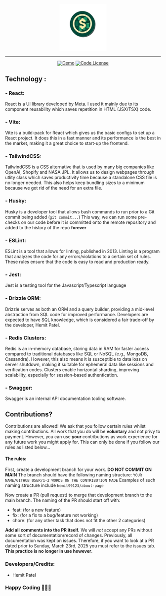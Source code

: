 <div align="center">
  <img src="/public/logo.png" width="30%" alt="StockSavvy image" />
</div>
<hr>
<div align="center" style="line-height: 1;">
  <a href="https://stocksavvy-frontend.vercel.app/"><img alt="Demo"
    src="https://img.shields.io/badge/🚀%20Live%20Demo-API-2F80ED?color=2F80ED&logoColor=white"/></a>
  <a href="LICENSE-CODE"><img alt="Code License"
    src="https://img.shields.io/badge/Code%20License-Apache%202.0-00BFFF?color=00BFFF"/></a>
  <br>
</div>

## Technology :


### - React:
React is a UI library developed by Meta. I used it mainly due to its component reusability which saves repetition in HTML (JSX/TSX) code. 

### - Vite:
Vite is a build-pack for React which gives us the basic configs to set up a React project. It does this in a fast manner and its performance is the best in the market, making it a great choice to start-up the frontend.

### - TailwindCSS:

TailwindCSS is a CSS alternative that is used by many big companies like OpenAI, Shopify and NASA JPL. It allows us to design webpages through utlity class which saves productivity time because a standalone CSS file is no longer needed. This also helps keep bundling sizes to a minimum because we got rid of the need for an extra file. 

### - Husky:

Husky is a developer tool that allows bash commands to run prior to a Git commit being added (`git commit...`) This way, we can run some pre-checks on our code before it is committed onto the remote repository and added to the history of the repo **forever**

### - ESLint:

ESLint is a tool that allows for linting, published in 2013. Linting is a program that analyzes the code for any errors/violations to a certain set of rules. These rules ensure that the code is easy to read and production ready. 

### - Jest:

Jest is a testing tool for the Javascript/Typescript language

### - Drizzle ORM:

Drizzle serves as both an ORM and a query builder, providing a mid-level abstraction from SQL code for improved performance. Developers are expected to have SQL knowledge, which is considered a fair trade-off by the developer, Hemit Patel.

### - Redis Clusters:

Redis is an in-memory database, storing data in RAM for faster access compared to traditional databases like SQL or NoSQL (e.g., MongoDB, Cassandra). However, this also means it is susceptible to data loss on server shutdown, making it suitable for ephemeral data like sessions and verification codes. Clusters enable horizontal sharding, improving scalability, especially for session-based authentication.

### - Swagger:

Swagger is an internal API documentation tooling software. 


## Contributions?

Contributions are allowed! We ask that you follow certain rules whilst making contributions. All work that you do will be **voluntary** and not privy to payment. However, you can use **your** contributions as work experience for any future work you might apply for. This can only be done if you follow our rules as listed below...

#### The rules:

First, create a development branch for your work. **DO NOT COMMIT ON MAIN** 
The branch should have the following naming structure: `YOUR NAME/GITHUB USER/1-2 WORDS ON THE CONTRIBUTION MADE` Examples of such naming structure include `hemit99123/about-page`

Now create a PR (pull request) to merge that development branch to the main branch. The naming of the PR should start off with:

- feat: (for a new feature)
- fix: (for a fix to a bug/feature not working)
- chore: (for any other task that does not fit the other 2 categories)
  
**Add all comments into the PR itself.** We will *not* accept any PRs without some sort of documentation/record of changes. Previously, all documentation was kept on issues. Therefore, if you want to look at a PR dated prior to Sunday, March 23rd, 2025 you must refer to the issues tab. **This practice is no longer in use however**.

### Developers/Credits:

- Hemit Patel
  
### Happy Coding 🧑🏽‍💻
